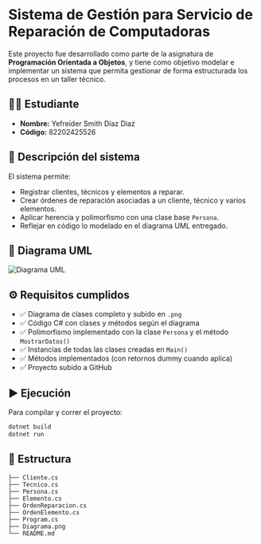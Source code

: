 # Sistema de Gestión para Servicio de Reparación de Computadoras

Este proyecto fue desarrollado como parte de la asignatura de **Programación Orientada a Objetos**, y tiene como objetivo modelar e implementar un sistema que permita gestionar de forma estructurada los procesos en un taller técnico.

## 👨‍💻 Estudiante
- **Nombre:** Yefreider Smith Diaz Diaz
- **Código:** 82202425526

## 🧩 Descripción del sistema

El sistema permite:

- Registrar clientes, técnicos y elementos a reparar.
- Crear órdenes de reparación asociadas a un cliente, técnico y varios elementos.
- Aplicar herencia y polimorfismo con una clase base `Persona`.
- Reflejar en código lo modelado en el diagrama UML entregado.

## 📐 Diagrama UML

![Diagrama UML](Diagrama.png)

## ⚙️ Requisitos cumplidos

- ✅ Diagrama de clases completo y subido en `.png`
- ✅ Código C# con clases y métodos según el diagrama
- ✅ Polimorfismo implementado con la clase `Persona` y el método `MostrarDatos()`
- ✅ Instancias de todas las clases creadas en `Main()`
- ✅ Métodos implementados (con retornos dummy cuando aplica)
- ✅ Proyecto subido a GitHub

## ▶️ Ejecución

Para compilar y correr el proyecto:

```bash
dotnet build
dotnet run
```

## 📁 Estructura

```
├── Cliente.cs
├── Tecnico.cs
├── Persona.cs
├── Elemento.cs
├── OrdenReparacion.cs
├── OrdenElemento.cs
├── Program.cs
├── Diagrama.png
└── README.md
```
